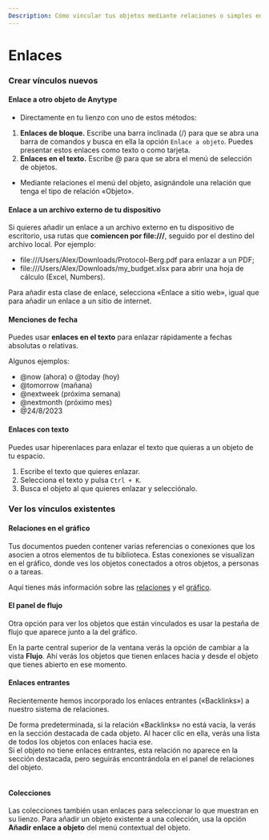 ```yaml
---
Description: Cómo vincular tus objetos mediante relaciones o simples enlaces
---
```


# Enlaces

### Crear vínculos nuevos

#### Enlace a otro objeto de Anytype

* Directamente en tu lienzo con uno de estos métodos:

1. **Enlaces de bloque.** Escribe una barra inclinada (/) para que se abra una barra de comandos y busca en ella la opción `Enlace a objeto`. Puedes presentar estos enlaces como texto o como tarjeta.
2. **Enlaces en el texto.** Escribe @ para que se abra el menú de selección de objetos.

* Mediante relaciones el menú del objeto, asignándole una relación que tenga el tipo de relación «Objeto».

#### Enlace a un archivo externo de tu dispositivo

Si quieres añadir un enlace a un archivo externo en tu dispositivo de escritorio, usa rutas que **comiencen por file:///**, seguido por el destino del archivo local. Por ejemplo:

* file:///Users/Alex/Downloads/Protocol-Berg.pdf para enlazar a un PDF;
* file:///Users/Alex/Downloads/my\_budget.xlsx para abrir una hoja de cálculo (Excel, Numbers).

Para añadir esta clase de enlace, selecciona «Enlace a sitio web», igual que para añadir un enlace a un sitio de internet.

#### Menciones de fecha

Puedes usar **enlaces en el texto** para enlazar rápidamente a fechas absolutas o relativas.

Algunos ejemplos:

* @now (ahora) o @today (hoy)
* @tomorrow (mañana)
* @nextweek (próxima semana)
* @nextmonth (próximo mes)
* @24/8/2023

#### Enlaces con texto

Puedes usar hiperenlaces para enlazar el texto que quieras a un objeto de tu espacio.&#x20;

1. Escribe el texto que quieres enlazar.
2. Selecciona el texto y pulsa `Ctrl + K`.
3. Busca el objeto al que quieres enlazar y selecciónalo.

### Ver los vínculos existentes

#### Relaciones en el gráfico

Tus documentos pueden contener varias referencias o conexiones que los asocien a otros elementos de tu biblioteca. Estas conexiones se visualizan en el gráfico, donde ves los objetos conectados a otros objetos, a personas o a tareas.

Aquí tienes más información sobre las [relaciones](../../basics/relations/ "mention") y el [gráfico](../../basics/graph.md "mention").

#### El panel de flujo

Otra opción para ver los objetos que están vinculados es usar la pestaña de flujo que aparece junto a la del gráfico.

En la parte central superior de la ventana verás la opción de cambiar a la vista **Flujo**. Ahí verás los objetos que tienen enlaces hacia y desde el objeto que tienes abierto en ese momento.

#### Enlaces entrantes

Recientemente hemos incorporado los enlaces entrantes («Backlinks») a nuestro sistema de relaciones.&#x20;

De forma predeterminada, si la relación «Backlinks» no está vacía, la verás en la sección destacada de cada objeto. Al hacer clic en ella, verás una lista de todos los objetos con enlaces hacia ese.\
Si el objeto no tiene enlaces entrantes, esta relación no aparece en la sección destacada, pero seguirás encontrándola en el panel de relaciones del objeto.

<figure><img src="../../../.gitbook/assets/image (2).png" alt=""><figcaption></figcaption></figure>

#### Colecciones

Las colecciones también usan enlaces para seleccionar lo que muestran en su lienzo. Para añadir un objeto existente a una colección, usa la opción **Añadir enlace a objeto** del menú contextual del objeto.
